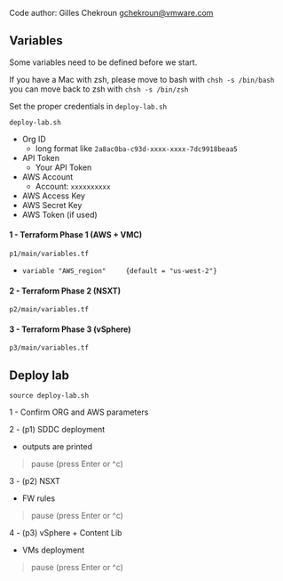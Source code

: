 Code author: Gilles Chekroun <gchekroun@vmware.com>

## Variables
Some variables need to be defined before we start. 

If you have a Mac with zsh, please move to bash with
`chsh -s /bin/bash`
you can move back to zsh with
`chsh -s /bin/zsh`



Set the proper credentials in `deploy-lab.sh` 
```
deploy-lab.sh
```
 - Org ID
    -   long format like `2a8ac0ba-c93d-xxxx-xxxx-7dc9918beaa5`
 - API Token
    -   Your API Token
 - AWS Account
    -   Account: `xxxxxxxxxx`
 - AWS Access Key
 - AWS Secret Key
 - AWS Token (if used)
  
 #### 1 - Terraform Phase 1 (AWS + VMC)
```
p1/main/variables.tf
```
 - `variable "AWS_region"     {default = "us-west-2"}`
  
  
 #### 2 - Terraform Phase 2 (NSXT)
```
p2/main/variables.tf
```

 #### 3 - Terraform Phase 3 (vSphere)
```
p3/main/variables.tf
```


## Deploy lab
```text
source deploy-lab.sh
```
1 - Confirm ORG and AWS parameters
 
2 - (p1) SDDC deployment
 - outputs are printed
 > pause (press Enter or ^c)
 
3 - (p2) NSXT 
 - FW rules
 > pause (press Enter or ^c)
 
4 - (p3) vSphere + Content Lib
 - VMs deployment
 > pause (press Enter or ^c)

